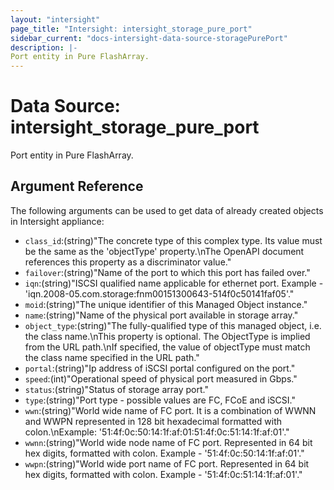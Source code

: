 ```yaml
---
layout: "intersight"
page_title: "Intersight: intersight_storage_pure_port"
sidebar_current: "docs-intersight-data-source-storagePurePort"
description: |-
Port entity in Pure FlashArray.
---
```


# Data Source: intersight_storage_pure_port
Port entity in Pure FlashArray.
## Argument Reference
The following arguments can be used to get data of already created objects in Intersight appliance:
* `class_id`:(string)"The concrete type of this complex type. Its value must be the same as the 'objectType' property.\nThe OpenAPI document references this property as a discriminator value."
* `failover`:(string)"Name of the port to which this port has failed over."
* `iqn`:(string)"ISCSI qualified name applicable for ethernet port. Example - 'iqn.2008-05.com.storage:fnm00151300643-514f0c50141faf05'."
* `moid`:(string)"The unique identifier of this Managed Object instance."
* `name`:(string)"Name of the physical port available in storage array."
* `object_type`:(string)"The fully-qualified type of this managed object, i.e. the class name.\nThis property is optional. The ObjectType is implied from the URL path.\nIf specified, the value of objectType must match the class name specified in the URL path."
* `portal`:(string)"Ip address of iSCSI portal configured on the port."
* `speed`:(int)"Operational speed of physical port measured in Gbps."
* `status`:(string)"Status of storage array port."
* `type`:(string)"Port type - possible values are FC, FCoE and iSCSI."
* `wwn`:(string)"World wide name of FC port. It is a combination of WWNN and WWPN represented in 128 bit hexadecimal formatted with colon.\nExample: '51:4f:0c:50:14:1f:af:01:51:4f:0c:51:14:1f:af:01'."
* `wwnn`:(string)"World wide node name of FC port. Represented in 64 bit hex digits, formatted with colon. Example - '51:4f:0c:50:14:1f:af:01'."
* `wwpn`:(string)"World wide port name of FC port. Represented in 64 bit hex digits, formatted with colon. Example - '51:4f:0c:51:14:1f:af:01'."
